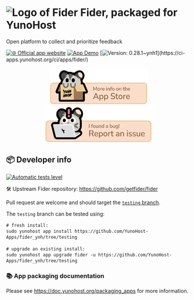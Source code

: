 <!--
N.B.: This README was automatically generated by <https://github.com/YunoHost/apps_tools/blob/main/readme_generator>
It shall NOT be edited by hand.
-->

<h1>
  <img src="https://raw.githubusercontent.com/YunoHost/apps/main/logos/fider.png" width="32px" alt="Logo of Fider">
  Fider, packaged for YunoHost
</h1>

Open platform to collect and prioritize feedback

[![🌐 Official app website](https://img.shields.io/badge/Official_app_website-darkgreen?style=for-the-badge)](https://fider.io)
[![App Demo](https://img.shields.io/badge/App_Demo-blue?style=for-the-badge)](https://feedback.fider.io)
[![Version: 0.28.1~ynh1](https://img.shields.io/badge/Version-0.28.1~ynh1-rgba(0,150,0,1)?style=for-the-badge)](https://ci-apps.yunohost.org/ci/apps/fider/)

<div align="center">
<a href="https://apps.yunohost.org/app/fider"><img height="100px" src="https://github.com/YunoHost/yunohost-artwork/raw/refs/heads/main/badges/neopossum-badges/badge_more_info_on_the_appstore.svg"/></a>
<a href="https://github.com/YunoHost-Apps/fider_ynh/issues"><img height="100px" src="https://github.com/YunoHost/yunohost-artwork/raw/refs/heads/main/badges/neopossum-badges/badge_report_an_issue.svg"/></a>
</div>

## 📦 Developer info

[![Automatic tests level](https://apps.yunohost.org/badge/cilevel/fider)](https://ci-apps.yunohost.org/ci/apps/fider/)

🛠️ Upstream Fider repository: <https://github.com/getfider/fider>

Pull request are welcome and should target the [`testing` branch](https://github.com/YunoHost-Apps/fider_ynh/tree/testing).

The `testing` branch can be tested using:
```
# fresh install:
sudo yunohost app install https://github.com/YunoHost-Apps/fider_ynh/tree/testing

# upgrade an existing install:
sudo yunohost app upgrade fider -u https://github.com/YunoHost-Apps/fider_ynh/tree/testing
```

### 📚 App packaging documentation

Please see <https://doc.yunohost.org/packaging_apps> for more information.